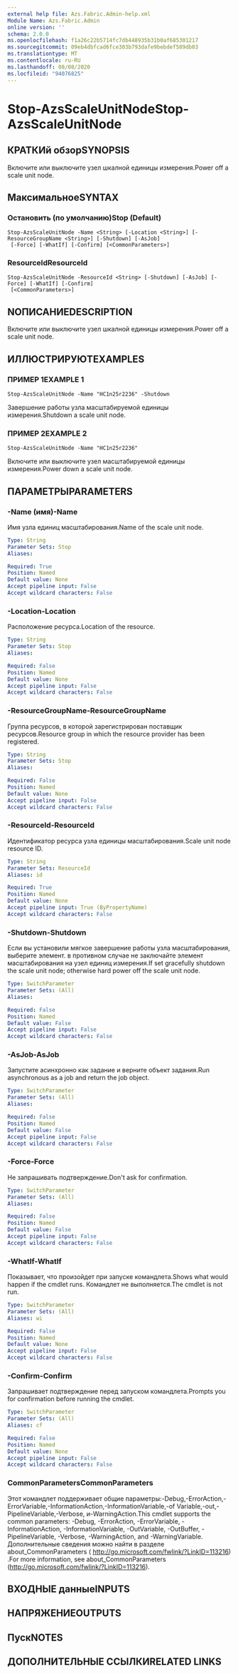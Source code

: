 ```yaml
---
external help file: Azs.Fabric.Admin-help.xml
Module Name: Azs.Fabric.Admin
online version: ''
schema: 2.0.0
ms.openlocfilehash: f1a26c22b5714fc7db448935b31b0af685301217
ms.sourcegitcommit: 09eb4dbfcad6fce303b793dafe9bebdef589db03
ms.translationtype: MT
ms.contentlocale: ru-RU
ms.lasthandoff: 08/08/2020
ms.locfileid: "94076825"
---
```

# <span data-ttu-id="ba57b-101">Stop-AzsScaleUnitNode</span><span class="sxs-lookup"><span data-stu-id="ba57b-101">Stop-AzsScaleUnitNode</span></span>

## <span data-ttu-id="ba57b-102">КРАТКИй обзор</span><span class="sxs-lookup"><span data-stu-id="ba57b-102">SYNOPSIS</span></span>
<span data-ttu-id="ba57b-103">Включите или выключите узел шкалной единицы измерения.</span><span class="sxs-lookup"><span data-stu-id="ba57b-103">Power off a scale unit node.</span></span>

## <span data-ttu-id="ba57b-104">Максимальное</span><span class="sxs-lookup"><span data-stu-id="ba57b-104">SYNTAX</span></span>

### <span data-ttu-id="ba57b-105">Остановить (по умолчанию)</span><span class="sxs-lookup"><span data-stu-id="ba57b-105">Stop (Default)</span></span>
```
Stop-AzsScaleUnitNode -Name <String> [-Location <String>] [-ResourceGroupName <String>] [-Shutdown] [-AsJob]
 [-Force] [-WhatIf] [-Confirm] [<CommonParameters>]
```

### <span data-ttu-id="ba57b-106">ResourceId</span><span class="sxs-lookup"><span data-stu-id="ba57b-106">ResourceId</span></span>
```
Stop-AzsScaleUnitNode -ResourceId <String> [-Shutdown] [-AsJob] [-Force] [-WhatIf] [-Confirm]
 [<CommonParameters>]
```

## <span data-ttu-id="ba57b-107">NОПИСАНИЕ</span><span class="sxs-lookup"><span data-stu-id="ba57b-107">DESCRIPTION</span></span>
<span data-ttu-id="ba57b-108">Включите или выключите узел шкалной единицы измерения.</span><span class="sxs-lookup"><span data-stu-id="ba57b-108">Power off a scale unit node.</span></span>

## <span data-ttu-id="ba57b-109">ИЛЛЮСТРИРУЮТ</span><span class="sxs-lookup"><span data-stu-id="ba57b-109">EXAMPLES</span></span>

### <span data-ttu-id="ba57b-110">ПРИМЕР 1</span><span class="sxs-lookup"><span data-stu-id="ba57b-110">EXAMPLE 1</span></span>
```
Stop-AzsScaleUnitNode -Name "HC1n25r2236" -Shutdown
```

<span data-ttu-id="ba57b-111">Завершение работы узла масштабируемой единицы измерения.</span><span class="sxs-lookup"><span data-stu-id="ba57b-111">Shutdown a scale unit node.</span></span>

### <span data-ttu-id="ba57b-112">ПРИМЕР 2</span><span class="sxs-lookup"><span data-stu-id="ba57b-112">EXAMPLE 2</span></span>
```
Stop-AzsScaleUnitNode -Name "HC1n25r2236"
```

<span data-ttu-id="ba57b-113">Включите или выключите узел масштабируемой единицы измерения.</span><span class="sxs-lookup"><span data-stu-id="ba57b-113">Power down a scale unit node.</span></span>

## <span data-ttu-id="ba57b-114">ПАРАМЕТРЫ</span><span class="sxs-lookup"><span data-stu-id="ba57b-114">PARAMETERS</span></span>

### <span data-ttu-id="ba57b-115">-Name (имя)</span><span class="sxs-lookup"><span data-stu-id="ba57b-115">-Name</span></span>
<span data-ttu-id="ba57b-116">Имя узла единиц масштабирования.</span><span class="sxs-lookup"><span data-stu-id="ba57b-116">Name of the scale unit node.</span></span>

```yaml
Type: String
Parameter Sets: Stop
Aliases:

Required: True
Position: Named
Default value: None
Accept pipeline input: False
Accept wildcard characters: False
```

### <span data-ttu-id="ba57b-117">-Location</span><span class="sxs-lookup"><span data-stu-id="ba57b-117">-Location</span></span>
<span data-ttu-id="ba57b-118">Расположение ресурса.</span><span class="sxs-lookup"><span data-stu-id="ba57b-118">Location of the resource.</span></span>

```yaml
Type: String
Parameter Sets: Stop
Aliases:

Required: False
Position: Named
Default value: None
Accept pipeline input: False
Accept wildcard characters: False
```

### <span data-ttu-id="ba57b-119">-ResourceGroupName</span><span class="sxs-lookup"><span data-stu-id="ba57b-119">-ResourceGroupName</span></span>
<span data-ttu-id="ba57b-120">Группа ресурсов, в которой зарегистрирован поставщик ресурсов.</span><span class="sxs-lookup"><span data-stu-id="ba57b-120">Resource group in which the resource provider has been registered.</span></span>

```yaml
Type: String
Parameter Sets: Stop
Aliases:

Required: False
Position: Named
Default value: None
Accept pipeline input: False
Accept wildcard characters: False
```

### <span data-ttu-id="ba57b-121">-ResourceId</span><span class="sxs-lookup"><span data-stu-id="ba57b-121">-ResourceId</span></span>
<span data-ttu-id="ba57b-122">Идентификатор ресурса узла единицы масштабирования.</span><span class="sxs-lookup"><span data-stu-id="ba57b-122">Scale unit node resource ID.</span></span>

```yaml
Type: String
Parameter Sets: ResourceId
Aliases: id

Required: True
Position: Named
Default value: None
Accept pipeline input: True (ByPropertyName)
Accept wildcard characters: False
```

### <span data-ttu-id="ba57b-123">-Shutdown</span><span class="sxs-lookup"><span data-stu-id="ba57b-123">-Shutdown</span></span>
<span data-ttu-id="ba57b-124">Если вы установили мягкое завершение работы узла масштабирования, выберите элемент. в противном случае не заключайте элемент масштабирования на узел единиц измерения.</span><span class="sxs-lookup"><span data-stu-id="ba57b-124">If set gracefully shutdown the scale unit node; otherwise hard power off the scale unit node.</span></span>

```yaml
Type: SwitchParameter
Parameter Sets: (All)
Aliases:

Required: False
Position: Named
Default value: False
Accept pipeline input: False
Accept wildcard characters: False
```

### <span data-ttu-id="ba57b-125">-AsJob</span><span class="sxs-lookup"><span data-stu-id="ba57b-125">-AsJob</span></span>
<span data-ttu-id="ba57b-126">Запустите асинхронно как задание и верните объект задания.</span><span class="sxs-lookup"><span data-stu-id="ba57b-126">Run asynchronous as a job and return the job object.</span></span>

```yaml
Type: SwitchParameter
Parameter Sets: (All)
Aliases:

Required: False
Position: Named
Default value: False
Accept pipeline input: False
Accept wildcard characters: False
```

### <span data-ttu-id="ba57b-127">-Force</span><span class="sxs-lookup"><span data-stu-id="ba57b-127">-Force</span></span>
<span data-ttu-id="ba57b-128">Не запрашивать подтверждение.</span><span class="sxs-lookup"><span data-stu-id="ba57b-128">Don't ask for confirmation.</span></span>

```yaml
Type: SwitchParameter
Parameter Sets: (All)
Aliases:

Required: False
Position: Named
Default value: False
Accept pipeline input: False
Accept wildcard characters: False
```

### <span data-ttu-id="ba57b-129">-WhatIf</span><span class="sxs-lookup"><span data-stu-id="ba57b-129">-WhatIf</span></span>
<span data-ttu-id="ba57b-130">Показывает, что произойдет при запуске командлета.</span><span class="sxs-lookup"><span data-stu-id="ba57b-130">Shows what would happen if the cmdlet runs.</span></span>
<span data-ttu-id="ba57b-131">Командлет не выполняется.</span><span class="sxs-lookup"><span data-stu-id="ba57b-131">The cmdlet is not run.</span></span>

```yaml
Type: SwitchParameter
Parameter Sets: (All)
Aliases: wi

Required: False
Position: Named
Default value: None
Accept pipeline input: False
Accept wildcard characters: False
```

### <span data-ttu-id="ba57b-132">-Confirm</span><span class="sxs-lookup"><span data-stu-id="ba57b-132">-Confirm</span></span>
<span data-ttu-id="ba57b-133">Запрашивает подтверждение перед запуском командлета.</span><span class="sxs-lookup"><span data-stu-id="ba57b-133">Prompts you for confirmation before running the cmdlet.</span></span>

```yaml
Type: SwitchParameter
Parameter Sets: (All)
Aliases: cf

Required: False
Position: Named
Default value: None
Accept pipeline input: False
Accept wildcard characters: False
```

### <span data-ttu-id="ba57b-134">CommonParameters</span><span class="sxs-lookup"><span data-stu-id="ba57b-134">CommonParameters</span></span>
<span data-ttu-id="ba57b-135">Этот командлет поддерживает общие параметры:-Debug,-ErrorAction,-ErrorVariable,-InformationAction,-InformationVariable,-of Variable,-out,-PipelineVariable,-Verbose, и-WarningAction.</span><span class="sxs-lookup"><span data-stu-id="ba57b-135">This cmdlet supports the common parameters: -Debug, -ErrorAction, -ErrorVariable, -InformationAction, -InformationVariable, -OutVariable, -OutBuffer, -PipelineVariable, -Verbose, -WarningAction, and -WarningVariable.</span></span> <span data-ttu-id="ba57b-136">Дополнительные сведения можно найти в разделе about_CommonParameters ( http://go.microsoft.com/fwlink/?LinkID=113216) .</span><span class="sxs-lookup"><span data-stu-id="ba57b-136">For more information, see about_CommonParameters (http://go.microsoft.com/fwlink/?LinkID=113216).</span></span>

## <span data-ttu-id="ba57b-137">ВХОДНЫЕ данные</span><span class="sxs-lookup"><span data-stu-id="ba57b-137">INPUTS</span></span>

## <span data-ttu-id="ba57b-138">НАПРЯЖЕНИЕ</span><span class="sxs-lookup"><span data-stu-id="ba57b-138">OUTPUTS</span></span>

## <span data-ttu-id="ba57b-139">Пуск</span><span class="sxs-lookup"><span data-stu-id="ba57b-139">NOTES</span></span>

## <span data-ttu-id="ba57b-140">ДОПОЛНИТЕЛЬНЫЕ ССЫЛКИ</span><span class="sxs-lookup"><span data-stu-id="ba57b-140">RELATED LINKS</span></span>
